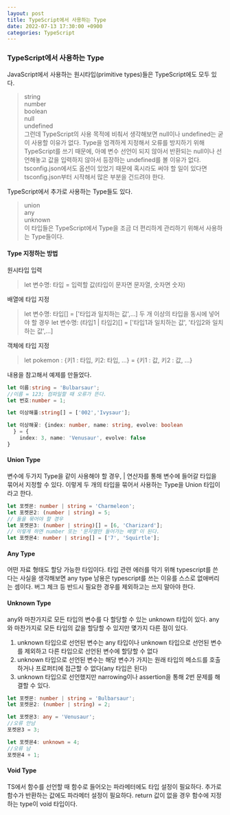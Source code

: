 ```yaml
---
layout: post
title: TypeScript에서 사용하는 Type
date: 2022-07-13 17:30:00 +0900
categories: TypeScript
---
```

### TypeScript에서 사용하는 Type
JavaScript에서 사용하는 원시타입(primitive types)들은 TypeScript에도 모두 있다.
>string    
>number    
>boolean    
>null    
>undefined    
그런데 TypeScript의 사용 목적에 비춰서 생각해보면 null이나 undefined는 굳이 사용할 이유가 없다. Type을 엄격하게 지정해서 오류를 방지하기 위해 TypeScript를 쓰기 때문에, 아예 변수 선언이 되지 않아서 반환되는 null이나 선언해놓고 값을 입력하지 않아서 등장하는 undefined를 볼 이유가 없다. tsconfig.json에서도 옵션이 있었기 때문에 혹시라도 써야 할 일이 있다면 tsconfig.json부터 시작해서 많은 부분을 건드려야 한다.

TypeScript에서 추가로 사용하는 Type들도 있다.
>union    
>any    
>unknown    
이 타입들은 TypeScript에서 Type을 조금 더 편리하게 관리하기 위해서 사용하는 Type들이다.

#### Type 지정하는 방법
원시타입 입력
> let 변수명: 타입 = 입력할 값(타입이 문자면 문자열, 숫자면 숫자)

배열에 타입 지정
> let 변수명: 타입[] = ['타입과 일치하는 값',...]
두 개 이상의 타입을 동시에 넣어야 할 경우
> let 변수명: (타입1 | 타입2)[] = ['타입1과 일치하는 값', '타입2와 일치하는 값',...]

객체에 타입 지정
> let pokemon : {키1 : 타입, 키2: 타입, ...} = {키1 : 값, 키2 : 값, ...}

내용을 참고해서 예제를 만들었다.

```TypeScript
let 이름:string = 'Bulbarsaur';
//이름 = 123; 컴파일할 때 오류가 뜬다.
let 번호:number = 1;

let 이상해풀:string[] = ['002','Ivysaur'];

let 이상해꽃: {index: number, name: string, evolve: boolean
  } = { 
    index: 3, name: 'Venusaur', evolve: false
}
```

#### Union Type
변수에 두가지 Type을 같이 사용해야 할 경우, | 연산자를 통해 변수에 들어갈 타입을 묶어서 지정할 수 있다. 이렇게 두 개의 타입을 묶어서 사용하는 Type을 Union 타입이라고 한다.

```TypeScript
let 포켓몬: number | string = 'Charmeleon';
let 포켓몬2: (number | string) = 5;
// 둘을 묶어야 할 경우
let 포켓몬3: (number | string)[] = [6, 'Charizard'];
// 이렇게 하면 number 또는 '문자열만 들어가는 배열'이 된다.
let 포켓몬4: number | string[] = ['7', 'Squirtle'];
```

#### Any Type
어떤 자료 형태도 할당 가능한 타입이다. 타입 관련 에러를 막기 위해 typescript를 쓴다는 사실을 생각해보면 any type 남용은 typescript를 쓰는 이유를 스스로 없애버리는 셈이다. 버그 체크 등 반드시 필요한 경우를 제외하고는 쓰지 말아야 한다.

#### Unknown Type
any와 마찬가지로 모든 타입의 변수를 다 할당할 수 있는 unknown 타입이 있다. any와 마찬가지로 모든 타입의 값을 할당할 수 있지만 몇가지 다른 점이 있다.
1. unknown 타입으로 선언된 변수는 any 타입이나 unknown 타입으로 선언된 변수를 제외하고 다른 타입으로 선언된 변수에 할당할 수 없다
2. unknown 타입으로 선언된 변수는 해당 변수가 가지는 원래 타입의 메소드를 호출하거나 프로퍼티에 접근할 수 없다(any 타입은 된다)
3. unknown 타입으로 선언했지만 narrowing이나 assertion을 통해 2번 문제를 해결할 수 있다.

```TypeScript
let 포켓몬: number | string = 'Bulbarsaur';
let 포켓몬2: (number | string) = 2;

let 포켓몬3: any = 'Venusaur';
//오류 안남
포켓몬3 = 3;

let 포켓몬4: unknown = 4;
//오류 남
포켓몬4 + 1;
```

#### Void Type
TS에서 함수를 선언할 때 함수로 들어오는 파라메터에도 타입 설정이 필요하다. 추가로 함수가 반환하는 값에도 파라메터 설정이 필요하다. return 값이 없을 경우 함수에 지정하는 type이 void 타입이다.